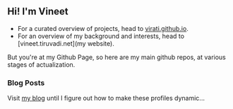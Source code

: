 ## Hi! I'm Vineet

* For a curated overview of projects, head to [virati.github.io](https://virati.github.io).
* For an overview of my background and interests, head to [vineet.tiruvadi.net](my website).

But you're at my Github Page, so here are my main github repos, at various stages of actualization.

### Blog Posts
Visit [my blog](https://blog.tiruvadi.net) until I figure out how to make these profiles dynamic...
